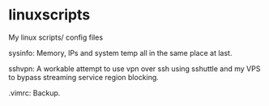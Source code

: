 # linuxscripts
 My linux scripts/ config files

sysinfo: Memory, IPs and system temp all in the same place at last.

sshvpn: A workable attempt to use vpn over ssh using sshuttle and my VPS to bypass streaming service region blocking. 

.vimrc: Backup.
